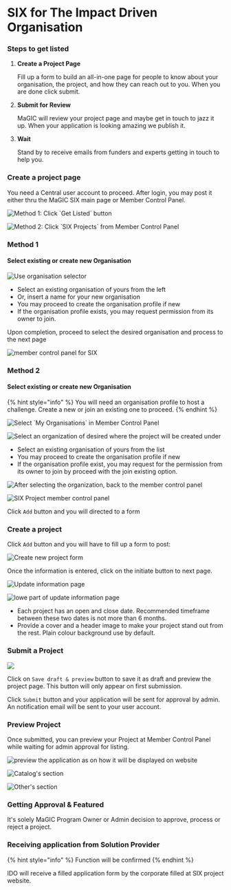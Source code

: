 # SIX for The Impact Driven Organisation

### Steps to get listed

1. **Create a Project Page**

   Fill up a form to build an all-in-one page for people to know about your organisation, the project, and how they can reach out to you. When you are done click submit.

2. **Submit for Review**

   MaGIC will review your project page and maybe get in touch to jazz it up. When your application is looking amazing we publish it.

3. **Wait** 

   Stand by to receive emails from funders and experts getting in touch to help you. 

### Create a project page

You need a Central user account to proceed. After login, you may post it either thru the MaGIC SIX main page or Member Control Panel.

![Method 1: Click \`Get Listed\` button](../../.gitbook/assets/screenshot-2021-06-09-at-2.56.18-pm.png)

![Method 2: Click \`SIX Projects\` from Member Control Panel](../../.gitbook/assets/screenshot-2021-06-09-at-3.09.17-pm.png)

### Method 1

#### Select existing or create new Organisation

![Use organisation selector](../../.gitbook/assets/screenshot-2021-06-10-at-11.14.18-am.png)

* Select an existing organisation of yours from the left
* Or, insert a name for your new organisation
* You may proceed to create the organisation profile if new
* If the organisation profile exists, you may request permission from its owner to join.

Upon completion, proceed to select the desired organisation and process to the next page 

![member control panel for SIX](../../.gitbook/assets/screenshot-2021-06-10-at-11.12.24-am.png)

### Method 2

#### Select existing or create new Organisation

{% hint style="info" %}
You will need an organisation profile to host a challenge. Create a new or join an existing one to proceed.
{% endhint %}

![Select \`My Organisations\` in Member Control Panel](../../.gitbook/assets/screenshot-2021-06-10-at-11.20.01-am.png)

![Select an organization of desired where the project will be created under](../../.gitbook/assets/screenshot-2021-06-10-at-11.19.32-am.png)

* Select an existing organisation of yours from the list
* You may proceed to create the organisation profile if new
* If the organisation profile exist, you may request for the permission from its owner to join by proceed with the join existing option.

![After selecting the organization, back to the member control panel](../../.gitbook/assets/screenshot-2021-06-10-at-11.39.14-am.png)

![SIX Project member control panel](../../.gitbook/assets/screenshot-2021-06-10-at-11.42.36-am.png)

Click `Add` button and you will directed to a form

### Create a project

Click `Add` button and you will have to fill up a form to post:

![Create new project form](../../.gitbook/assets/screenshot-2021-07-06-at-9.32.49-am.png)

Once the information is entered, click on the initiate button to next page.

![Update information page](../../.gitbook/assets/screenshot-2021-07-06-at-9.32.16-am.png)

![lowe part of update information page](../../.gitbook/assets/screenshot-2021-07-06-at-9.32.26-am%20%281%29.png)

* Each project has an open and close date. Recommended timeframe between these two dates is not more than 6 months.
* Provide a cover and a header image to make your project stand out from the rest. Plain colour background use by default.

### Submit a Project

![](../../.gitbook/assets/screenshot-2021-07-06-at-9.32.26-am.png)



Click on `Save draft & preview` button to save it as draft and preview the project page. This button will only appear on first submission.

Click `Submit` button and your application will be sent for approval by admin. An notification email will be sent to your user account.

### Preview Project

Once submitted, you can preview your Project at Member Control Panel while waiting for admin approval for listing.

![preview the application as on how it will be displayed on website](../../.gitbook/assets/screenshot-2021-07-06-at-9.42.44-am.png)

![Catalog&apos;s section](../../.gitbook/assets/screenshot-2021-06-10-at-2.33.35-pm.png)

![Other&apos;s section](../../.gitbook/assets/screenshot-2021-06-10-at-2.33.50-pm.png)

### Getting Approval & Featured

It's solely MaGIC Program Owner or Admin decision to approve, process or reject a project.

### Receiving application from Solution Provider

{% hint style="info" %}
Function will be confirmed
{% endhint %}

IDO will receive a filled application form by the corporate filled at SIX project website. 



